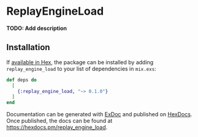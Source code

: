 # ReplayEngineLoad

**TODO: Add description**

## Installation

If [available in Hex](https://hex.pm/docs/publish), the package can be installed
by adding `replay_engine_load` to your list of dependencies in `mix.exs`:

```elixir
def deps do
  [
    {:replay_engine_load, "~> 0.1.0"}
  ]
end
```

Documentation can be generated with [ExDoc](https://github.com/elixir-lang/ex_doc)
and published on [HexDocs](https://hexdocs.pm). Once published, the docs can
be found at <https://hexdocs.pm/replay_engine_load>.

